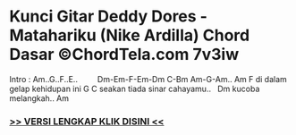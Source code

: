 
 # Kunci Gitar Deddy Dores - Matahariku (Nike Ardilla) Chord Dasar ©ChordTela.com 7v3iw


Intro : Am..G..F..E..         Dm-Em-F-Em-Dm C-Bm Am-G-Am.. Am F di dalam gelap kehidupan ini G C seakan tiada sinar cahayamu..   Dm kucoba melangkah.. Am

###  <a href="https://shortlighzx.web.app?sq=Kunci Gitar Deddy Dores - Matahariku (Nike Ardilla) Chord Dasar ©ChordTela.com"> >> VERSI LENGKAP KLIK DISINI << </a>
